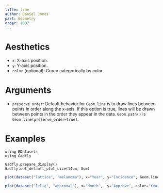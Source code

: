 ```yaml
---
title: line
author: Daniel Jones
part: Geometry
order: 1007
...
```



# Aesthetics

  * `x`: X-axis position.
  * `y`: Y-axis position.
  * `color` (optional): Group categorically by color.

# Arguments

  * `preserve_order`: Default behavior for `Geom.line` is to draw lines between
    points in order along the x-axis. If this option is true, lines will be
    drawn between points in the order they appear in the data. `Geom.path()` is 
    `Geom.line(preserve_order=true)`.


# Examples

```{.julia hide="true" results="none"}
using RDatasets
using Gadfly

Gadfly.prepare_display()
Gadfly.set_default_plot_size(14cm, 8cm)
```

```julia
plot(dataset("lattice", "melanoma"), x="Year", y="Incidence", Geom.line)
```

```julia
plot(dataset("Zelig", "approval"), x="Month",  y="Approve", color="Year", Geom.line)
```
